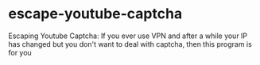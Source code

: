 # escape-youtube-captcha
Escaping Youtube Captcha: If you ever use VPN and after a while your IP has changed but you don't want to deal with captcha, then this program is for you
